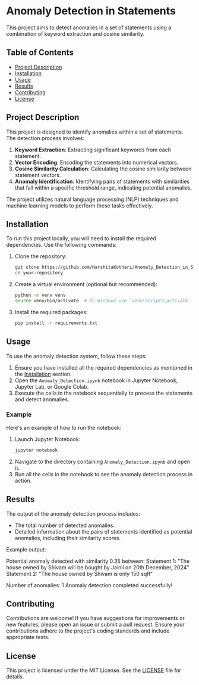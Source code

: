 # Anomaly Detection in Statements

This project aims to detect anomalies in a set of statements using a combination of keyword extraction and cosine similarity.

## Table of Contents
- [Project Description](#project-description)
- [Installation](#installation)
- [Usage](#usage)
- [Results](#results)
- [Contributing](#contributing)
- [License](#license)

## Project Description
This project is designed to identify anomalies within a set of statements. The detection process involves:
1. **Keyword Extraction**: Extracting significant keywords from each statement.
2. **Vector Encoding**: Encoding the statements into numerical vectors.
3. **Cosine Similarity Calculation**: Calculating the cosine similarity between statement vectors.
4. **Anomaly Identification**: Identifying pairs of statements with similarities that fall within a specific threshold range, indicating potential anomalies.

The project utilizes natural language processing (NLP) techniques and machine learning models to perform these tasks effectively.

## Installation
To run this project locally, you will need to install the required dependencies. Use the following commands:

1. Clone the repository:
    ```bash
    git clone https://github.com/HarshitaKothari/Anomaly_Detection_in_Statements.git
    cd your-repository
    ```

2. Create a virtual environment (optional but recommended):
    ```bash
    python -m venv venv
    source venv/bin/activate  # On Windows use `venv\Scripts\activate`
    ```

3. Install the required packages:
    ```bash
    pip install -r requirements.txt
    ```

## Usage
To use the anomaly detection system, follow these steps:

1. Ensure you have installed all the required dependencies as mentioned in the [Installation](#installation) section.
2. Open the `Anomaly_Detection.ipynb` notebook in Jupyter Notebook, Jupyter Lab, or Google Colab.
3. Execute the cells in the notebook sequentially to process the statements and detect anomalies.

### Example
Here's an example of how to run the notebook:

1. Launch Jupyter Notebook:
    ```bash
    jupyter notebook
    ```
2. Navigate to the directory containing `Anomaly_Detection.ipynb` and open it.
3. Run all the cells in the notebook to see the anomaly detection process in action.

## Results
The output of the anomaly detection process includes:
- The total number of detected anomalies.
- Detailed information about the pairs of statements identified as potential anomalies, including their similarity scores.

Example output:

Potential anomaly detected with similarity 0.35 between:
Statement 1: "The house owned by Shivam will be bought by Jainil on 20th December, 2024"
Statement 2: "The house owned by Shivam is only 150 sqft"

Number of anomalies: 1
Anomaly detection completed successfully!


## Contributing
Contributions are welcome! If you have suggestions for improvements or new features, please open an issue or submit a pull request. Ensure your contributions adhere to the project's coding standards and include appropriate tests.

## License
This project is licensed under the MIT License. See the [LICENSE](LICENSE) file for details.

